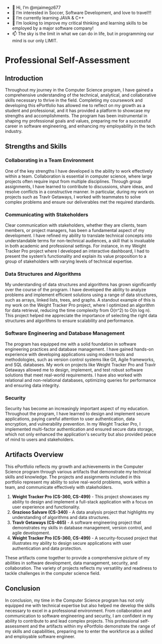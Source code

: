 - 👋 Hi, I’m @mjaimegz677
- 👀 I’m interested in Soccer, Software Development, and love to travel!!!
- 🌱 I’m currently learning JAVA & C++
- 💞️ I’m looking to improve my critical thinking and learning skills to be employed by a major software company!
- 📫 The sky is the limit in what we can do in life, but in programming our mind is our only LIMIT.

# Professional Self-Assessment

## Introduction

Throughout my journey in the Computer Science program, I have gained a comprehensive understanding of the technical, analytical, and collaborative skills necessary to thrive in the field. Completing my coursework and developing this ePortfolio has allowed me to reflect on my growth as a student and professional, and it has provided a platform to showcase my strengths and accomplishments. The program has been instrumental in shaping my professional goals and values, preparing me for a successful career in software engineering, and enhancing my employability in the tech industry.

## Strengths and Skills

### Collaborating in a Team Environment

One of the key strengths I have developed is the ability to work effectively within a team. Collaboration is essential in computer science, where large projects often require input from multiple disciplines. Through group assignments, I have learned to contribute to discussions, share ideas, and resolve conflicts in a constructive manner. In particular, during my work on projects such as Travlr Getaways, I worked with teammates to solve complex problems and ensure our deliverables met the required standards.

### Communicating with Stakeholders

Clear communication with stakeholders, whether they are clients, team members, or project managers, has been a fundamental aspect of my development. I have refined my ability to translate technical concepts into understandable terms for non-technical audiences, a skill that is invaluable in both academic and professional settings. For instance, in my Weight Tracker Pro project where I developed an interactive dashboard, I had to present the system’s functionality and explain its value proposition to a group of stakeholders with varying levels of technical expertise.

### Data Structures and Algorithms

My understanding of data structures and algorithms has grown significantly over the course of the program. I have developed the ability to analyze problems and implement efficient solutions using a range of data structures, such as arrays, linked lists, trees, and graphs. A standout example of this is my work on the Weight Tracker Pro project, where I optimized an algorithm for data retrieval, reducing the time complexity from O(n^2) to O(n log n). This project helped me appreciate the importance of selecting the right data structures and algorithms to ensure scalability and performance.

### Software Engineering and Database Management

The program has equipped me with a solid foundation in software engineering practices and database management. I have gained hands-on experience with developing applications using modern tools and methodologies, such as version control systems like Git, Agile frameworks, and SQL databases. My work on projects like Weight Tracker Pro and Travlr Getaways allowed me to design, implement, and test robust software solutions that meet real-world requirements. I have also worked with relational and non-relational databases, optimizing queries for performance and ensuring data integrity.

### Security

Security has become an increasingly important aspect of my education. Throughout the program, I have learned to design and implement secure applications, paying careful attention to user authentication, data encryption, and vulnerability prevention. In my Weight Tracker Pro, I implemented multi-factor authentication and ensured secure data storage, which not only enhanced the application's security but also provided peace of mind to users and stakeholders.

## Artifacts Overview

This ePortfolio reflects my growth and achievements in the Computer Science program through various artifacts that demonstrate my technical skills and knowledge. The projects and assignments included in this portfolio represent my ability to solve real-world problems, work within a team, and communicate effectively with stakeholders.

1. **Weight Tracker Pro (CS-360, CS-499)** - This project showcases my ability to design and implement a full-stack application with a focus on user experience and functionality.
2. **Grazioso Salvare (CS-340)** - A data analysis project that highlights my understanding of algorithms and data structures.
3. **Travlr Getaways (CS-465)** - A software engineering project that demonstrates my skills in database management, version control, and agile development.
4. **Weight Tracker Pro (CS-360, CS-499)** - A security-focused project that illustrates my ability to design secure applications with user authentication and data protection.

These artifacts come together to provide a comprehensive picture of my abilities in software development, data management, security, and collaboration. The variety of projects reflects my versatility and readiness to tackle challenges in the computer science field.

## Conclusion

In conclusion, my time in the Computer Science program has not only equipped me with technical expertise but also helped me develop the skills necessary to excel in a professional environment. From collaboration and communication to software engineering and security, I am confident in my ability to contribute to and lead complex projects. This professional self-assessment and the artifacts within my ePortfolio demonstrate the range of my skills and capabilities, preparing me to enter the workforce as a skilled and employable software engineer.
